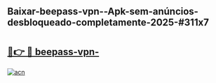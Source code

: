 ## Baixar-beepass-vpn--Apk-sem-anúncios-desbloqueado-completamente-2025-#311x7

# <h2><a href="https://ainizakaria.my?title=beepass-vpn-&ref=20M">🔗👉 🔴 beepass-vpn-</a></h2>

[![acn](https://github.com/user-attachments/assets/0f9c940e-d8b0-45ae-aac7-cd30a18b3e1c)](https://ainizakaria.my?title=beepass-vpn-&ref=20M)

